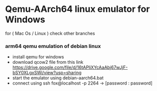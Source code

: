 # Qemu-AArch64 linux emulator for Windows 
for ( Mac Os / Linux ) check other branches
### arm64 qemu emulation of debian linux
- install qemu for windows 
- download qcow2 file from this link https://drive.google.com/file/d/16tAPliXYcAaAbj67wJjF-bSY0XLgxSWi/view?usp=sharing
- start the emulator using debian-aarch64.bat 
- connect using ssh fox@localhost -p 2264     -> [password : password]

